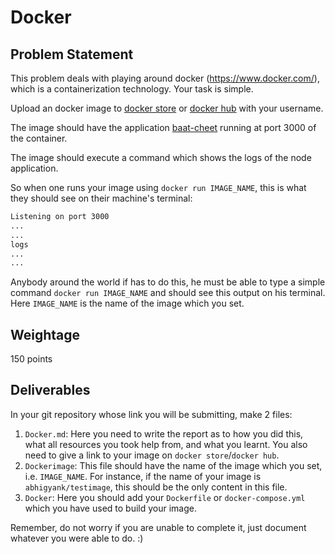 # Docker

## Problem Statement

This problem deals with playing around docker (<https://www.docker.com/>), which is a containerization technology. Your task is simple.

Upload an docker image to [docker store](https://store.docker.com/) or [docker hub](https://hub.docker.com/) with your username. 

The image should have the application [baat-cheet](https://github.com/KamandPrompt/baat-cheet) running at port 3000 of the container.

The image should execute a command which shows the logs of the node application.


So when one runs your image using `docker run IMAGE_NAME`, this is what they should see on their machine's terminal:

```txt
Listening on port 3000
...
...
logs
...
...
```

Anybody around the world if has to do this, he must be able to type a simple command `docker run IMAGE_NAME` and should see this output on his terminal. Here `IMAGE_NAME` is the name of the image which you set.


## Weightage

150 points

## Deliverables

In your git repository whose link you will be submitting, make 2 files:

1. `Docker.md`: Here you need to write the report as to how you did this, what all resources you took help from, and what you learnt. You also need to give a link to your image on `docker store`/`docker hub`.
2. `Dockerimage`: This file should have the name of the image which you set, i.e. `IMAGE_NAME`. For instance, if the name of your image is `abhigyank/testimage`, this should be the only content in this file.
3. `Docker`: Here you should add your `Dockerfile` or `docker-compose.yml` which you have used to build your image.

Remember, do not worry if you are unable to complete it, just document whatever you were able to do. :) 
